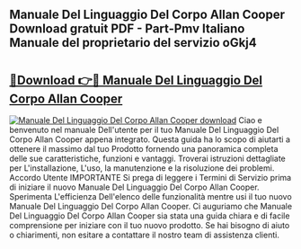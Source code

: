 ## Manuale Del Linguaggio Del Corpo Allan Cooper Download gratuit PDF - Part-Pmv Italiano Manuale del proprietario del servizio oGkj4

# <h2><a href="http://dffijt.blite.top/?on=Manuale+Del+Linguaggio+Del+Corpo+Allan+Cooper">🔗Download 👉🔴 Manuale Del Linguaggio Del Corpo Allan Cooper</a></h2>

[![Manuale Del Linguaggio Del Corpo Allan Cooper download](https://i.imgur.com/lujVjoI.png)](http://dffijt.blite.top/?on=Manuale+Del+Linguaggio+Del+Corpo+Allan+Cooper)
Ciao e benvenuto nel manuale Dell'utente per il tuo Manuale Del Linguaggio Del Corpo Allan Cooper appena integrato. Questa guida ha lo scopo di aiutarti a ottenere il massimo dal tuo Prodotto fornendo una panoramica completa delle sue caratteristiche, funzioni e vantaggi. Troverai istruzioni dettagliate per L'installazione, L'uso, la manutenzione e la risoluzione dei problemi. Accordo Utente IMPORTANTE Si prega di leggere i Termini di Servizio prima di iniziare il nuovo Manuale Del Linguaggio Del Corpo Allan Cooper. Sperimenta L'efficienza Dell'elenco delle funzionalità mentre usi il tuo nuovo Manuale Del Linguaggio Del Corpo Allan Cooper. Ci auguriamo che Manuale Del Linguaggio Del Corpo Allan Cooper sia stata una guida chiara e di facile comprensione per iniziare con il tuo nuovo prodotto. Se hai bisogno di aiuto o chiarimenti, non esitare a contattare il nostro team di assistenza clienti.
